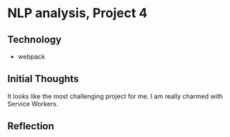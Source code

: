 # NLP analysis, Project 4

## Technology

- webpack

## Initial Thoughts

It looks like the most challenging project for me.
I am really charmed with Service Workers.

## Reflection
